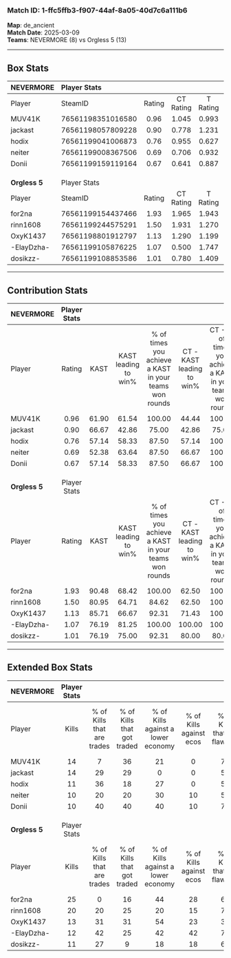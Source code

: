 ### Match ID: 1-ffc5ffb3-f907-44af-8a05-40d7c6a111b6  
**Map**: de_ancient  
**Match Date**: 2025-03-09  
**Teams**: NEVERMORE (8) vs Orgless 5 (13)  

---  

## Box Stats  

| **NEVERMORE** | Player Stats      |        |           |          |       |       |       |         |        |      |     |
| :- | :- | :-: | :-: | :-: | :-: | :-: | :-: | :-: | :-: | :-: | :-: |
| Player        | SteamID           | Rating | CT Rating | T Rating | KAST  |  ADR  | Kills | Assists | Deaths | K/D  | HS% |
| MUV41K        | 76561198351016580 |  0.96  |   1.045   |  0.993   | 61.90 | 74.4  |  14   |    3    |   15   | 0.93 | 64  |
| jackast       | 76561198057809228 |  0.90  |   0.778   |  1.231   | 66.67 | 72.0  |  14   |    5    |   19   | 0.74 | 64  |
| hodix         | 76561199041006873 |  0.76  |   0.955   |  0.627   | 57.14 | 56.5  |  11   |    5    |   15   | 0.73 |  9  |
| neiter        | 76561199008367506 |  0.69  |   0.706   |  0.932   | 52.38 | 74.6  |  10   |    6    |   17   | 0.59 | 50  |
| Donii         | 76561199159119164 |  0.67  |   0.641   |  0.887   | 57.14 | 50.8  |  10   |    5    |   16   | 0.63 | 30  |
|               |                   |        |           |          |       |       |       |         |        |      |     |
|               |                   |        |           |          |       |       |       |         |        |      |     |
|               |                   |        |           |          |       |       |       |         |        |      |     |
| **Orgless 5** | Player Stats      |        |           |          |       |       |       |         |        |      |     |
| Player        | SteamID           | Rating | CT Rating | T Rating | KAST  |  ADR  | Kills | Assists | Deaths | K/D  | HS% |
| for2na        | 76561199154437466 |  1.93  |   1.965   |  1.943   | 90.48 | 115.8 |  25   |    7    |   9    | 2.78 | 40  |
| rinn1608      | 76561199244575291 |  1.50  |   1.931   |  1.270   | 80.95 | 93.0  |  20   |    6    |   12   | 1.67 | 50  |
| OxyK1437      | 76561198801912797 |  1.13  |   1.290   |  1.199   | 85.71 | 61.5  |  13   |    4    |   12   | 1.08 | 92  |
| -ElayDzha-    | 76561199105876225 |  1.07  |   0.500   |  1.747   | 76.19 | 77.5  |  12   |    4    |   12   | 1.00 | 66  |
| dosikzz-      | 76561199108853586 |  1.01  |   0.780   |  1.409   | 76.19 | 85.6  |  11   |   10    |   15   | 0.73 | 72  |
---  

## Contribution Stats  

| **NEVERMORE** | Player Stats |       |                      |                                                        |                           |                                                             |                          |                                                            |
| :- | :-: | :-: | :-: | :-: | :-: | :-: | :-: | :-: |
| Player        |    Rating    | KAST  | KAST leading to win% | % of times you achieve a KAST in your teams won rounds | CT - KAST leading to win% | CT - % of times you achieve a KAST in your teams won rounds | T - KAST leading to win% | T - % of times you achieve a KAST in your teams won rounds |
| MUV41K        |     0.96     | 61.90 |        61.54         |                         100.00                         |           44.44           |                           100.00                            |          100.00          |                           100.00                           |
| jackast       |     0.90     | 66.67 |        42.86         |                         75.00                          |           42.86           |                            75.00                            |          42.86           |                           75.00                            |
| hodix         |     0.76     | 57.14 |        58.33         |                         87.50                          |           57.14           |                           100.00                            |          60.00           |                           75.00                            |
| neiter        |     0.69     | 52.38 |        63.64         |                         87.50                          |           66.67           |                           100.00                            |          60.00           |                           75.00                            |
| Donii         |     0.67     | 57.14 |        58.33         |                         87.50                          |           66.67           |                           100.00                            |          50.00           |                           75.00                            |
|               |              |       |                      |                                                        |                           |                                                             |                          |                                                            |
|               |              |       |                      |                                                        |                           |                                                             |                          |                                                            |
|               |              |       |                      |                                                        |                           |                                                             |                          |                                                            |
| **Orgless 5** | Player Stats |       |                      |                                                        |                           |                                                             |                          |                                                            |
| Player        |    Rating    | KAST  | KAST leading to win% | % of times you achieve a KAST in your teams won rounds | CT - KAST leading to win% | CT - % of times you achieve a KAST in your teams won rounds | T - KAST leading to win% | T - % of times you achieve a KAST in your teams won rounds |
| for2na        |     1.93     | 90.48 |        68.42         |                         100.00                         |           62.50           |                           100.00                            |          72.73           |                           100.00                           |
| rinn1608      |     1.50     | 80.95 |        64.71         |                         84.62                          |           62.50           |                           100.00                            |          66.67           |                           75.00                            |
| OxyK1437      |     1.13     | 85.71 |        66.67         |                         92.31                          |           71.43           |                           100.00                            |          63.64           |                           87.50                            |
| -ElayDzha-    |     1.07     | 76.19 |        81.25         |                         100.00                         |          100.00           |                           100.00                            |          72.73           |                           100.00                           |
| dosikzz-      |     1.01     | 76.19 |        75.00         |                         92.31                          |           80.00           |                            80.00                            |          72.73           |                           100.00                           |
---  

## Extended Box Stats  

| **NEVERMORE** | Player Stats |                            |                            |                                    |                         |                              |                                 |        |                             |                                     |                          |                               |                            |
| :- | :-: | :-: | :-: | :-: | :-: | :-: | :-: | :-: | :-: | :-: | :-: | :-: | :-: |
| Player        |    Kills     | % of Kills that are trades | % of Kills that got traded | % of Kills against a lower economy | % of Kills against ecos | % of Kills that are flawless | % of Kills that are close duels | Deaths | % of Deaths that get traded | % of Deaths against a lower economy | % of Deaths against ecos | % of Deaths that are flawless | % of Deaths that are close |
| MUV41K        |      14      |             7              |             36             |                 21                 |            0            |              71              |                7                |   15   |             20              |                 20                  |            7             |              87               |             7              |
| jackast       |      14      |             29             |             29             |                 0                  |            0            |              50              |                0                |   19   |             16              |                 21                  |            5             |              63               |             0              |
| hodix         |      11      |             36             |             18             |                 27                 |            0            |              55              |                9                |   15   |             20              |                 20                  |            7             |              87               |             0              |
| neiter        |      10      |             20             |             20             |                 30                 |           10            |              50              |                0                |   17   |             29              |                 24                  |            6             |              29               |             18             |
| Donii         |      10      |             40             |             40             |                 40                 |           10            |              70              |               10                |   16   |             19              |                 19                  |            6             |              63               |             0              |
|               |              |                            |                            |                                    |                         |                              |                                 |        |                             |                                     |                          |                               |                            |
|               |              |                            |                            |                                    |                         |                              |                                 |        |                             |                                     |                          |                               |                            |
|               |              |                            |                            |                                    |                         |                              |                                 |        |                             |                                     |                          |                               |                            |
| **Orgless 5** | Player Stats |                            |                            |                                    |                         |                              |                                 |        |                             |                                     |                          |                               |                            |
| Player        |    Kills     | % of Kills that are trades | % of Kills that got traded | % of Kills against a lower economy | % of Kills against ecos | % of Kills that are flawless | % of Kills that are close duels | Deaths | % of Deaths that get traded | % of Deaths against a lower economy | % of Deaths against ecos | % of Deaths that are flawless | % of Deaths that are close |
| for2na        |      25      |             0              |             16             |                 44                 |           28            |              60              |                0                |   9    |             22              |                 22                  |            0             |              89               |             0              |
| rinn1608      |      20      |             20             |             25             |                 20                 |           15            |              75              |                0                |   12   |             17              |                 25                  |            17            |              50               |             0              |
| OxyK1437      |      13      |             31             |             31             |                 54                 |           23            |              38              |                0                |   12   |             42              |                 17                  |            0             |              75               |             8              |
| -ElayDzha-    |      12      |             42             |             25             |                 42                 |           42            |              75              |               25                |   12   |             25              |                 33                  |            17            |              75               |             0              |
| dosikzz-      |      11      |             27             |             9              |                 18                 |           18            |              64              |                9                |   15   |             33              |                 27                  |            13            |              47               |             13             |
